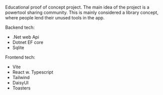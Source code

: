 Educational proof of concept project. The main idea of the project is a powertool sharing community. This is mainly considered a library concept, where people lend their unused tools in the app. 

Backend tech:
  - .Net web Api
  - Dotnet EF core
  - Sqlite

Frontend tech:
  - Vite
  - React w. Typescript
  - Tailwind
  - DaisyUI
  - Toasters 
